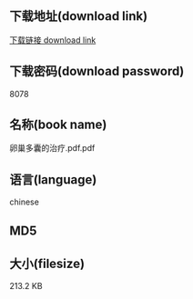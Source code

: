 ## 下载地址(download link)
[下载链接 download link](https://tutu365.netlify.app/?s=%E5%8D%B5%E5%B7%A2%E5%A4%9A%E5%9B%8A%E7%9A%84%E6%B2%BB%E7%96%97.pdf)

## 下载密码(download password)
8078

## 名称(book name)
卵巢多囊的治疗.pdf.pdf

## 语言(language)
chinese

## MD5


## 大小(filesize)
213.2 KB
